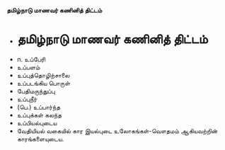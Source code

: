 **தமிழ்நாடு மாணவர் கணினித் திட்டம்**
- # தமிழ்நாடு மாணவர் கணினித் திட்டம்
- n. உப்பேரி
- உப்பளம்
- உப்புத்தொழிற்சாலை
- உப்படங்கிய பொருள்
- பேதிமருந்துப்பு
- உப்புநீர்
- (பெ.) உப்பார்ந்த
- உப்புக்கள் கலந்த
- உப்பியல்புடைய
- வேதியியல் வகையில் கார இயல்புடை உலோகங்கள்-வௌதமம் ஆகியவற்றின் காரங்களையுடைய.

